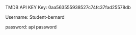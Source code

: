 TMDB API KEY
Key: 0aa563555938527c74fc37fad25578db


Username: Student-bernard

password: api password 